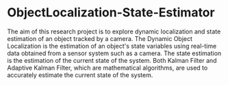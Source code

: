 # ObjectLocalization-State-Estimator
The aim of this research project is to explore dynamic localization and state estimation of an object tracked by a camera. The Dynamic Object Localization is the estimation of an object's state variables using real-time data obtained from a sensor system such as a camera. The state estimation is the estimation of the current state of the system. Both Kalman Filter and Adaptive Kalman Filter, which are mathematical algorithms, are used to accurately estimate the current state of the system. 
